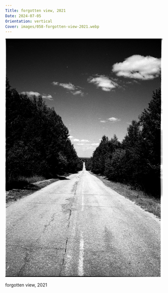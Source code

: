 ```yaml
---
Title: forgotten view, 2021
Date: 2024-07-05
Orientation: vertical
Cover: images/058-forgotten-view-2021.webp
---
```


![forgotten view, 2021](images/058-forgotten-view-2021@2x.webp)

forgotten view, 2021
